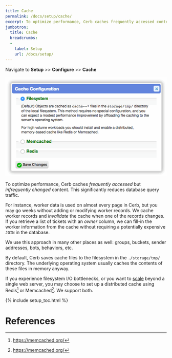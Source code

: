 ```yaml
---
title: Cache
permalink: /docs/setup/cache/
excerpt: To optimize performance, Cerb caches frequently accessed content.
jumbotron:
  title: Cache
  breadcrumbs:
  - 
    label: Setup
    url: /docs/setup/
---
```


Navigate to **Setup** >> **Configure** >> **Cache**

<div class="cerb-screenshot">
<img src="/assets/images/docs/setup/cache.png" class="screenshot">
</div>

To optimize performance, Cerb caches _frequently accessed_ but _infrequently changed_ content.  This significantly reduces database query traffic.

For instance, worker data is used on almost every page in Cerb, but you may go weeks without adding or modifying worker records.  We cache worker records and _invalidate_ the cache when one of the records changes.  If you retrieve a list of tickets with an _owner_ column, we can fill-in the worker information from the cache without requiring a potentially expensive `JOIN` in the database.

We use this approach in many other places as well: groups, buckets, sender addresses, bots, behaviors, etc.

By default, Cerb saves cache files to the filesystem in the `./storage/tmp/` directory. The underlying operating system usually caches the contents of these files in memory anyway.

If you experience filesystem I/O bottlenecks, or you want to [scale](/docs/scaling) beyond a single web server, you may choose to set up a distributed cache using Redis[^redis] or Memcached[^memcached].  We support both.

{% include setup_toc.html %}

# References

[^memcached]: <https://memcached.org/>
[^redis]: <https://memcached.org/>